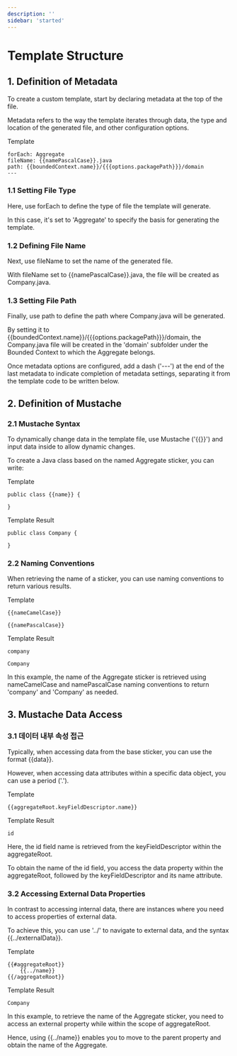 ```yaml
---
description: ''
sidebar: 'started'
---
```

# Template Structure

## 1. Definition of Metadata

To create a custom template, start by declaring metadata at the top of the file.

Metadata refers to the way the template iterates through data, the type and location of the generated file, and other configuration options.

Template
```
forEach: Aggregate
fileName: {{namePascalCase}}.java
path: {{boundedContext.name}}/{{{options.packagePath}}}/domain
---
```

### 1.1 Setting File Type
Here, use forEach to define the type of file the template will generate.

In this case, it's set to 'Aggregate' to specify the basis for generating the template.

### 1.2 Defining File Name

Next, use fileName to set the name of the generated file.

With fileName set to {{namePascalCase}}.java, the file will be created as Company.java.

### 1.3 Setting File Path

Finally, use path to define the path where Company.java will be generated.

By setting it to {{boundedContext.name}}/{{{options.packagePath}}}/domain, the Company.java file will be created in the 'domain' subfolder under the Bounded Context to which the Aggregate belongs.

Once metadata options are configured, add a dash ('---') at the end of the last metadata to indicate completion of metadata settings, separating it from the template code to be written below.


## 2. Definition of Mustache 

### 2.1 Mustache Syntax

To dynamically change data in the template file, use Mustache ('{{}}') and input data inside to allow dynamic changes.

To create a Java class based on the named Aggregate sticker, you can write:

Template
```
public class {{name}} {

}
```
Template Result
```
public class Company {

}
```

### 2.2 Naming Conventions

When retrieving the name of a sticker, you can use naming conventions to return various results.

Template
```
{{nameCamelCase}}

{{namePascalCase}}
```
Template Result
```
company

Company
```

In this example, the name of the Aggregate sticker is retrieved using nameCamelCase and namePascalCase naming conventions to return 'company' and 'Company' as needed.

## 3. Mustache Data Access

### 3.1 데이터 내부 속성 접근

Typically, when accessing data from the base sticker, you can use the format {{data}}.

However, when accessing data attributes within a specific data object, you can use a period ('.').

Template
```
{{aggregateRoot.keyFieldDescriptor.name}}
```
Template Result
```
id
```
Here, the id field name is retrieved from the keyFieldDescriptor within the aggregateRoot. 

To obtain the name of the id field, you access the data property within the aggregateRoot, followed by the keyFieldDescriptor and its name attribute.

### 3.2 Accessing External Data Properties

In contrast to accessing internal data, there are instances where you need to access properties of external data.

To achieve this, you can use '../' to navigate to external data, and the syntax {{../externalData}}.

Template
```
{{#aggregateRoot}}
    {{../name}}
{{/aggregateRoot}}
```
Template Result
```
Company
```
In this example, to retrieve the name of the Aggregate sticker, you need to access an external property while within the scope of aggregateRoot. 

Hence, using {{../name}} enables you to move to the parent property and obtain the name of the Aggregate.